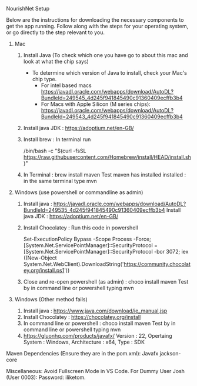 NourishNet Setup


Below are the instructions for downloading the necessary components to get the app running. Follow along with the steps for your operating system, or go directly to the step relevant to you.

1. Mac
    1. Install Java (To check which one you have go to about this mac and look at what the chip says)
        - To determine which version of Java to install, check your Mac's chip type.
            - For intel based macs 
                https://javadl.oracle.com/webapps/download/AutoDL?BundleId=249545_4d245f941845490c91360409ecffb3b4
            - For Macs with Apple Silicon (M series chips):
                https://javadl.oracle.com/webapps/download/AutoDL?BundleId=249543_4d245f941845490c91360409ecffb3b4

    2. Install java JDK : https://adoptium.net/en-GB/

    3. Install brew : In terminal run 

        /bin/bash -c "$(curl -fsSL https://raw.githubusercontent.com/Homebrew/install/HEAD/install.sh)"

    4. In Terminal : brew install maven 
        Test maven has installed installed : in the same terminal type mvn

1. Windows (use powershell or commandline as admin)
    1. Install java : https://javadl.oracle.com/webapps/download/AutoDL?BundleId=249535_4d245f941845490c91360409ecffb3b4
        Install java JDK : https://adoptium.net/en-GB/
    2. Install Chocolatey : Run this code in powershell 

        Set-ExecutionPolicy Bypass -Scope Process -Force; [System.Net.ServicePointManager]::SecurityProtocol = [System.Net.ServicePointManager]::SecurityProtocol -bor 3072; iex ((New-Object System.Net.WebClient).DownloadString('https://community.chocolatey.org/install.ps1'))
    
    3. Close and re-open powershell (as admin) : choco install maven 
        Test by in command line or powershell typing mvn

2. Windows (Other method fails)
    1. Install java : https://www.java.com/download/ie_manual.jsp
    2. Install Chocolatey : https://chocolatey.org/install
    3. In command line or powershell : choco install maven
        Test by in command line or powershell typing mvn
    4. https://gluonhq.com/products/javafx/
        Version : 22, Opertaing System : Windows, Architecture : x64, Type : SDK
         

Maven Dependencies (Ensure they are in the pom.xml):
    Javafx
    jackson-core

Miscellaneous:
    Avoid Fullscreen Mode in VS Code.
    For Dummy User Josh (User 0003): Password: iliketom.

